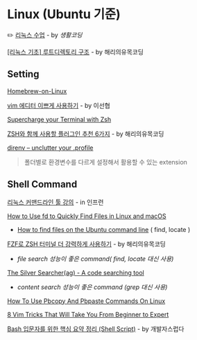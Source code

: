 # Linux \(Ubuntu 기준\)

✏️ [리눅스 수업](https://opentutorials.org/course/2598) - by _생활코딩_

[\[리눅스 기초\] 루트디렉토리 구조](https://medium.com/harrythegreat/리눅스-기초-루트디렉토리-구조-b3e4871af4b3) - by 해리의유목코딩

## Setting

[Homebrew-on-Linux](https://docs.brew.sh/Homebrew-on-Linux)

[vim 에디터 이쁘게 사용하기](https://medium.com/sunhyoups-story/vim-에디터-이쁘게-사용하기-5b6b8d546017) - by 이선협

[Supercharge your Terminal with Zsh](https://callstack.com/blog/supercharge-your-terminal-with-zsh/)

[ZSH와 함께 사용할 플러그인 추천 6가지](https://medium.com/harrythegreat/zsh%EC%99%80-%ED%95%A8%EA%BB%98-%EC%82%AC%EC%9A%A9%ED%95%A0-%ED%94%8C%EB%9F%AC%EA%B7%B8%EC%9D%B8-%EC%B6%94%EC%B2%9C-6%EA%B0%80%EC%A7%80-8f9b8b7f3c24) - by 해리의유목코딩

[direnv – unclutter your .profile](https://direnv.net/)

> 폴더별로 환경변수를 다르게 설정해서 활용할 수 있는 extension

## Shell Command

[리눅스 커맨드라인 툴 강의](https://www.inflearn.com/course/command-line?utm_source=facebook&utm_medium=cpa&utm_campaign=new-course&fbclid=IwAR35lgTqwX6k48zAfFHs_zuNKQDCNeXGCx4q-rT8Ok9rJmC1xSTAWigHFx8#) - in 인프런 

[How to Use fd to Quickly Find Files in Linux and macOS](https://www.maketecheasier.com/use-fd-find-files-linux-macos/)

*  [How to find files on the Ubuntu command line](https://vitux.com/how-to-find-files-on-the-ubuntu-command-line/) \( find, locate \)

[FZF로 ZSH 터미널 더 강력하게 사용하기](https://medium.com/harrythegreat/fzf로-zsh-터미널-더-강력하게-사용하기-730c20eb496b) - by 해리의유목코딩  
  -  _file search 성능이 좋은 command\( find, locate 대신 사용\)_

[The Silver Searcher\(ag\) - A code searching tool](https://github.com/ggreer/the_silver_searcher)  
  -  _content search 성능이 좋은 command \(grep 대신 사용\)_

[How To Use Pbcopy And Pbpaste Commands On Linux](https://www.ostechnix.com/how-to-use-pbcopy-and-pbpaste-commands-on-linux/)

[8 Vim Tricks That Will Take You From Beginner to Expert](https://medium.com/swlh/8-vim-tricks-that-will-take-you-from-beginner-to-expert-817ff4870245)

[Bash 입문자를 위한 핵심 요약 정리 \(Shell Script\)](https://blog.gaerae.com/2015/01/bash-hello-world.html) - by 개발자스럽다

